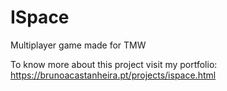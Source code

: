 # ISpace
 Multiplayer game made for TMW

To know more about this project visit my portfolio: https://brunoacastanheira.pt/projects/ispace.html
